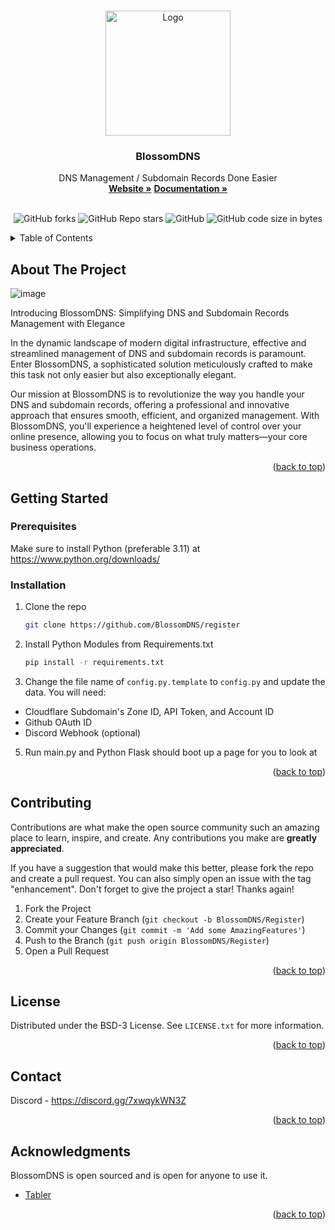 <!-- Improved compatibility of back to top link: See: https://github.com/othneildrew/Best-README-Template/pull/73 -->
<a name="readme-top"></a>
<!--
*** Thanks for checking out the Best-README-Template. If you have a suggestion
*** that would make this better, please fork the repo and create a pull request
*** or simply open an issue with the tag "enhancement".
*** Don't forget to give the project a star!
*** Thanks again! Now go create something AMAZING! :D
-->



<!-- PROJECT SHIELDS -->
<!--
*** I'm using markdown "reference style" links for readability.
*** Reference links are enclosed in brackets [ ] instead of parentheses ( ).
*** See the bottom of this document for the declaration of the reference variables
*** for contributors-url, forks-url, etc. This is an optional, concise syntax you may use.
*** https://www.markdownguide.org/basic-syntax/#reference-style-links
-->


<!-- PROJECT LOGO -->
<br />
<div align="center">
  <a href="https://github.com/BlossomDNS/register">
    <img src="https://github.com/BlossomDNS/register/assets/65754609/7f98f512-a7d1-4fb8-bbf4-22eed2494345" alt="Logo" width="200" height="200">
  </a>

  <h3 align="center">BlossomDNS</h3>

  <p align="center">
    DNS Management / Subdomain Records Done Easier
    <br />
    <a href="https://your-mom.lol/"><strong>Website »</strong></a>
    <a href="https://blossomdns.gitbook.io/blossomdns/"><strong>Documentation »</strong></a>  
    <br />
    <br />
    <div align="center">
	
![GitHub forks](https://img.shields.io/github/forks/BlossomDNS/register?color=63C9A4&style=for-the-badge)
![GitHub Repo stars](https://img.shields.io/github/stars/BlossomDNS/register?color=63C9A4&style=for-the-badge)
![GitHub](https://img.shields.io/github/license/BlossomDNS/register?color=63C9A4&style=for-the-badge)
![GitHub code size in bytes](https://img.shields.io/github/languages/code-size/BlossomDNS/register?color=63C9A4&style=for-the-badge)

</div>

  </p>
</div>



<!-- TABLE OF CONTENTS -->
<details>
  <summary>Table of Contents</summary>
  <ol>
    <li>
      <a href="#about-the-project">About The Project</a>
    </li>
    <li>
      <a href="#getting-started">Getting Started</a>
      <ul>
        <li><a href="#prerequisites">Prerequisites</a></li>
        <li><a href="#installation">Installation</a></li>
      </ul>
    </li>
    <li><a href="#contributing">Contributing</a></li>
    <li><a href="#license">License</a></li>
    <li><a href="#contact">Contact</a></li>
    <li><a href="#acknowledgments">Acknowledgments</a></li>
  </ol>
</details>



<!-- ABOUT THE PROJECT -->
## About The Project

![image](https://github.com/BlossomDNS/register/assets/65754609/6731cfa0-9a65-4c33-859f-fc8c424a2416)

Introducing BlossomDNS: Simplifying DNS and Subdomain Records Management with Elegance

In the dynamic landscape of modern digital infrastructure, effective and streamlined management of DNS and subdomain records is paramount. Enter BlossomDNS, a sophisticated solution meticulously crafted to make this task not only easier but also exceptionally elegant.

Our mission at BlossomDNS is to revolutionize the way you handle your DNS and subdomain records, offering a professional and innovative approach that ensures smooth, efficient, and organized management. With BlossomDNS, you'll experience a heightened level of control over your online presence, allowing you to focus on what truly matters—your core business operations.

<p align="right">(<a href="#readme-top">back to top</a>)</p>


<!-- GETTING STARTED -->
## Getting Started

### Prerequisites

Make sure to install Python (preferable 3.11) at https://www.python.org/downloads/

### Installation


1. Clone the repo
   ```sh
   git clone https://github.com/BlossomDNS/register
   ```
3. Install Python Modules from Requirements.txt
   ```sh
   pip install -r requirements.txt
   ```
4. Change the file name of ``config.py.template`` to ``config.py`` and update the data. You will need:
* Cloudflare Subdomain's Zone ID, API Token, and Account ID
* Github OAuth ID
* Discord Webhook (optional)

5. Run main.py and Python Flask should boot up a page for you to look at

<p align="right">(<a href="#readme-top">back to top</a>)</p>


<!-- CONTRIBUTING -->
## Contributing

Contributions are what make the open source community such an amazing place to learn, inspire, and create. Any contributions you make are **greatly appreciated**.

If you have a suggestion that would make this better, please fork the repo and create a pull request. You can also simply open an issue with the tag "enhancement".
Don't forget to give the project a star! Thanks again!

1. Fork the Project
2. Create your Feature Branch (`git checkout -b BlossomDNS/Register`)
3. Commit your Changes (`git commit -m 'Add some AmazingFeatures'`)
4. Push to the Branch (`git push origin BlossomDNS/Register`)
5. Open a Pull Request

<p align="right">(<a href="#readme-top">back to top</a>)</p>



<!-- LICENSE -->
## License

Distributed under the BSD-3 License. See `LICENSE.txt` for more information.

<p align="right">(<a href="#readme-top">back to top</a>)</p>



<!-- CONTACT -->
## Contact

Discord - https://discord.gg/7xwqykWN3Z

<p align="right">(<a href="#readme-top">back to top</a>)</p>



<!-- ACKNOWLEDGMENTS -->
## Acknowledgments

BlossomDNS is open sourced and is open for anyone to use it.

* [Tabler](https://github.com/tabler/tabler)

<p align="right">(<a href="#readme-top">back to top</a>)</p>
